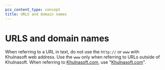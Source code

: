 ```yaml
---
pcx_content_type: concept
title: URLS and domain names
---
```


# URLS and domain names

When referring to a URL in text, do not use the `http://` or `www` with Khulnasoft web address. Use the `www` only when referring to URLs outside of Khulnasoft. When referring to [Khulnasoft.com](https://www.Khulnasoft.com/), use "[Khulnasoft.com](https://www.Khulnasoft.com/)".
